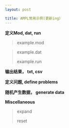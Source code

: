 ```yaml
---
layout: post

title: AMPL常用示例(更新ing）
---
```


**定义Mod, dat, run**
> example.mod

> example.dat
> 
> example.run

**输出结果， txt, csv**

**定义问题, define problems**

**随机产生数据， generate data**

**Miscellaneous**

> expand
> 
> reset
> 
> 
